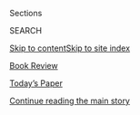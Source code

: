 <div id="app">

<div>

<div class="NYTAppHideMasthead css-zz1s19 e1suatyy0">

<div class="section css-ui9rw0 e1suatyy2">

<div class="css-11hrj97 er09x8g0">

<div class="css-6n7j50">

</div>

<span class="css-1dv1kvn">Sections</span>

<div class="css-10488qs">

<span class="css-1dv1kvn">SEARCH</span>

</div>

[Skip to content](#site-content)[Skip to site index](#site-index)

</div>

<div id="masthead-section-label" class="css-1fnb9ct eaxe0e00">

[Book
Review](https://www.nytimes3xbfgragh.onion/section/books/review)

</div>

<div class="css-10698na e1huz5gh0">

</div>

</div>

<div id="masthead-bar-one" class="section hasLinks css-15hmgas e1csuq9d3">

<div class="css-uqyvli e1csuq9d0">

</div>

<div class="css-1uqjmks e1csuq9d1">

</div>

<div class="css-9e9ivx">

[](https://myaccount.nytimes3xbfgragh.onion/auth/login?response_type=cookie&client_id=vi)

</div>

<div class="css-1bvtpon e1csuq9d2">

[Today’s Paper](https://www.nytimes3xbfgragh.onion/section/todayspaper)

</div>

</div>

</div>

</div>

<div data-aria-hidden="false">

<div id="site-content" data-role="main">

<div id="top-wrapper" class="css-15p45cc eaca97t0" type="top">

<div id="top-slug" class="css-19x0jxb eaca97t1" hidden="">

Advertisement

</div>

[Continue reading the main
story](#after-top)

<div class="ad top-wrapper" style="text-align:center;height:100%;display:block;min-height:90px">

<div id="top" class="place-ad" data-position="top" data-size-key="top">

</div>

</div>

<div id="after-top">

</div>

</div>

<div id="collection-book-review" class="section css-15h4p1b e9abtgs0">

<div class="css-1j21atc e1svk9qx1">

<div class="css-fmiefx e1svk9qx2">

<div class="css-1hk7r2m eu54l5x0">

<div id="sponsor-wrapper" class="css-7a1pgi eaca97t0" type="sponsor" hidden="">

<div id="sponsor-slug" class="css-1l4mleb eaca97t1" hidden="">

Supported by

</div>

[Continue reading the main
story](#after-sponsor)

<div id="sponsor" class="ad sponsor-wrapper" style="text-align:left;height:100%;display:block">

</div>

<div id="after-sponsor">

</div>

</div>

</div>

### <span class="css-hue6tr ezz4tcd1">[Books](/section/books)</span>

</div>

<div class="css-nfcc9b e1svk9qx3">

<div class="css-vl9dhg e1svk9qx5">

<div class="css-1nrhkj6 e1svk9qx6">

# Book Review

<div class="follow-button-placeholder" data-collection-id="">

</div>

</div>

</div>

</div>

</div>

1.  [Best Sellers](/books/best-sellers/)
2.  [By the Book](/column/by-the-book)
3.  [Crime](/column/crime)
4.  [Children’s Books](/column/childrens-books)
5.  [Book Review Podcast](/column/book-review-podcast)
6.  [Now Read
    This](/spotlight/now-read-this)
7.  [Globetrotting](/interactive/2020/01/08/books/new-books-international.html)

<div class="css-4svvz1 ekkqrpp0">

<div id="collection-highlights-container" class="section css-18l1u7x e46isfb1">

<div class="css-gfgt40 ekkqrpp1">

## Highlights

1.  ![<span class="css-1nk1g0h e1oaj3zl2"><span class="css-1dv1kvn">Credit</span>Private
    collection/Picture Research Consultants and
    Archives</span>](https://static01.graylady3jvrrxbe.onion/images/2020/08/23/books/review/04Isaacson/04Isaacson-videoLarge-v2.jpg)
    
    <div class="css-10wtrbd">
    
    <div class="css-1dqkjed">
    
    [![](https://static01.graylady3jvrrxbe.onion/images/2020/08/23/books/review/04Isaacson/04Isaacson-thumbStandard-v2.jpg)](/2020/08/04/books/review/life-of-a-klansman-edward-ball.html)
    
    </div>
    
    ### Nonfiction
    
    ## [‘Life of a Klansman’ Tells Ugly Truths About America, Past and Present](/2020/08/04/books/review/life-of-a-klansman-edward-ball.html)
    
    In his latest book, Edward Ball retraces an ancestor’s involvement
    with the Ku Klux Klan in order to shed light on the country’s legacy
    of white
    supremacy.
    
    <span class="css-me3p27"></span><span class="css-1dydysp e4e4i5l3"></span><span class="css-9voj2j">By
    <span class="css-1baulvz last-byline" itemprop="name">Walter
    Isaacson</span></span>
    
    </div>

2.  ![<span class="css-1nk1g0h e1oaj3zl2"><span class="css-1dv1kvn">Credit</span>Aaron
    Lowell
    Denton</span>](https://static01.graylady3jvrrxbe.onion/images/2020/08/16/books/review/16Madrick-WEB/16Madrick-WEB-jumbo.jpg)
    
    <div class="css-10wtrbd">
    
    <div class="css-1dqkjed">
    
    [![](https://static01.graylady3jvrrxbe.onion/images/2020/08/16/books/review/16Madrick-WEB/16Madrick-WEB-thumbStandard.jpg)](/2020/07/31/books/review/the-system-robert-reich-break-em-up-zephyr-teachout.html)
    
    </div>
    
    ### nonfiction
    
    ## [Why the Working Class Votes Against Its Economic Interests](/2020/07/31/books/review/the-system-robert-reich-break-em-up-zephyr-teachout.html)
    
    Two new books, Robert B. Reich’s “The System” and Zephyr Teachout’s
    “Break ’Em Up,” examine the impact of economic inequality in
    America.
    
    <span class="css-me3p27"></span><span class="css-1dydysp e4e4i5l3"></span><span class="css-9voj2j">By
    <span class="css-1baulvz last-byline" itemprop="name">Jeff
    Madrick</span></span>
    
    </div>

3.  1.  ![<span class="css-1nk1g0h e1oaj3zl2"><span class="css-1dv1kvn">Credit</span></span>](https://static01.graylady3jvrrxbe.onion/images/2020/08/16/books/review/Kolbert/Kolbert-videoLarge.jpg)
        
        <div class="css-10wtrbd">
        
        ### Nonfiction
        
        ## [A History of Hurricanes in America and the Devastation They Have Wrought](/2020/08/04/books/review/a-furious-sky-hurricanes-eric-jay-dolan.html)
        
        <div class="css-ajkwsy">
        
        [![](https://static01.graylady3jvrrxbe.onion/images/2020/08/16/books/review/Kolbert/Kolbert-thumbStandard.jpg)](/2020/08/04/books/review/a-furious-sky-hurricanes-eric-jay-dolan.html)
        
        </div>
        
        In “A Furious Sky,” Eric Jay Dolin recounts 500 years of
        reckoning with the monster storms that come in off the Atlantic
        Ocean.
        
        <span class="css-me3p27"></span><span class="css-1dydysp e4e4i5l3"></span><span class="css-9voj2j">By
        <span class="css-1baulvz last-byline" itemprop="name">Elizabeth
        Kolbert</span></span>
        
        </div>
    
    2.  ![<span class="css-1nk1g0h e1oaj3zl2"><span class="css-1dv1kvn">Credit</span>Sylvie
        Rosokoff</span>](https://static01.graylady3jvrrxbe.onion/images/2020/07/29/books/review/Hirsch1/Hirsch1-videoLarge.jpg)
        
        <div class="css-10wtrbd">
        
        ### Nonfiction
        
        ## [Morgan Jerkins Heads Down South in Search of Her Black Identity](/2020/08/03/books/review/wandering-in-strange-lands-morgan-jerkins.html)
        
        <div class="css-ajkwsy">
        
        [![](https://static01.graylady3jvrrxbe.onion/images/2020/07/29/books/review/Hirsch1/Hirsch1-thumbStandard.jpg)](/2020/08/03/books/review/wandering-in-strange-lands-morgan-jerkins.html)
        
        </div>
        
        “Wandering in Strange Lands” traces the author’s ancestry — and
        the history of African-American oppression — along the footsteps
        of the Great
        Migration.
        
        <span class="css-me3p27"></span><span class="css-1dydysp e4e4i5l3"></span><span class="css-9voj2j">By
        <span class="css-1baulvz last-byline" itemprop="name">Afua
        Hirsch</span></span>
        
        </div>

</div>

<div class="css-1xdhyk6 e46isfb0">

<div class="css-zk12ih ef6si7p0">

1.  ### Fiction
    
    ![<span class="css-1hhnwbi e1oaj3zl2"><span class="css-1dv1kvn">Credit</span>Mark
    Miller</span>](https://static01.graylady3jvrrxbe.onion/images/2020/07/10/books/review/Brockmeier1/Brockmeier1-videoLarge.jpg)
    
    <div class="css-10wtrbd">
    
    ## [Aimee Bender’s Latest Is a Proustian Reverie](/2020/07/28/books/review/aimee-bender-the-butterfly-lampshade.html)
    
    In “The Butterfly Lampshade,” objects are as alive as human
    beings.
    
    <span class="css-me3p27"></span><span class="css-1dydysp e4e4i5l3"></span><span class="css-9voj2j">By
    <span class="css-1baulvz last-byline" itemprop="name">Kevin
    Brockmeier</span></span>
    
    </div>

2.  ### nonfiction
    
    ![<span class="css-1hhnwbi e1oaj3zl2"><span class="css-1dv1kvn">Credit</span>Gerald
    Hebert/Reuters</span>](https://static01.graylady3jvrrxbe.onion/images/2020/08/09/books/review/09Heilbrunn/merlin_11209316_2660760c-7462-4a8a-9032-e76095bdd0d5-videoLarge.jpg)
    
    <div class="css-10wtrbd">
    
    ## [Why the United States Invaded Iraq](/2020/07/28/books/review/to-start-a-war-robert-draper.html)
    
    Robert Draper’s “To Start a War” provides the deep background on the
    decisions that took America into war in the Middle
    East.
    
    <span class="css-me3p27"></span><span class="css-1dydysp e4e4i5l3"></span><span class="css-9voj2j">By
    <span class="css-1baulvz last-byline" itemprop="name">Jacob
    Heilbrunn</span></span>
    
    </div>

3.  ### The Book Review Podcast
    
    ![<span class="css-1hhnwbi e1oaj3zl2"><span class="css-1dv1kvn">Credit</span></span>](https://static01.graylady3jvrrxbe.onion/images/2020/07/31/books/31pod-cover/31pod-cover-videoLarge.jpg)
    
    <div class="css-10wtrbd">
    
    ## [The ‘Seductive Lure’ of Authoritarianism](/2020/07/31/books/review/podcast-twilight-democracy-anne-applebaum-eat-buddha-barbara-demick.html)
    
    Anne Applebaum discusses “Twilight of Democracy,” and Barbara Demick
    talks about “Eat the
    Buddha.”
    
    <span class="css-me3p27"></span>
    
    </div>

4.  ### Editors’ Choice
    
    ![<span class="css-1hhnwbi e1oaj3zl2"><span class="css-1dv1kvn">Credit</span></span>](https://static01.graylady3jvrrxbe.onion/images/2020/07/30/books/30RecBooks/30RecBooks-mediumThreeByTwo440.jpg)
    
    <div class="css-10wtrbd">
    
    ## [12 New Books We Recommend This Week](/2020/07/30/books/review/12-new-books-we-recommend-this-week.html)
    
    Suggested reading from critics and editors at The New York
    Times.
    
    <span class="css-me3p27"></span>
    
    </div>

5.  ### Best Sellers
    
    ![<span class="css-1hhnwbi e1oaj3zl2"><span class="css-1dv1kvn">Credit</span></span>](https://static01.graylady3jvrrxbe.onion/images/2019/01/11/books/00-BestSeller-Logo-Image/00-BestSeller-Logo-Image-mediumThreeByTwo225.png)
    
    <div class="css-10wtrbd">
    
    ## [Best-Seller Lists: August 9, 2020](/interactive/2020/01/29/books/review/best-sellers-promo-for-front-copy2.html)
    
    All the lists: print, e-books, fiction, nonfiction, children’s books
    and
    more.
    
    <span class="css-me3p27"></span>
    
    </div>

</div>

</div>

<div class="css-1xdhyk6 e46isfb0">

<div class="css-zk12ih ef6si7p0">

1.  ### Inside the List
    
    ![<span class="css-1hhnwbi e1oaj3zl2"><span class="css-1dv1kvn">Credit</span>Milan
    Zrnic</span>](https://static01.graylady3jvrrxbe.onion/images/2020/08/09/books/review/09-BKS-LIST-WEB/09-BKS-LIST-WEB-videoLarge.jpg)
    
    <div class="css-10wtrbd">
    
    ## [Aminatou Sow and Ann Friedman Wrote a Big Best Seller](/2020/07/30/books/review/aminatou-sow-ann-friedman-big-friendship.html)
    
    In “Big Friendship,” the best friends and podcast co-hosts
    rediscover their bond across a different kind of social
    distance.
    
    <span class="css-me3p27"></span><span class="css-1dydysp e4e4i5l3"></span><span class="css-9voj2j">By
    <span class="css-1baulvz last-byline" itemprop="name">Lauren
    Christensen</span></span>
    
    </div>

2.  ### By the Book
    
    ![<span class="css-1hhnwbi e1oaj3zl2"><span class="css-1dv1kvn">Credit</span>Jillian
    Tamaki</span>](https://static01.graylady3jvrrxbe.onion/images/2020/08/02/books/review/02ByTheBook-Wilkerson/02ByTheBook-Wilkerson-videoLarge.jpg)
    
    <div class="css-10wtrbd">
    
    ## [Isabel Wilkerson Loves Books. That Doesn’t Mean She Treats Them Gently.](/2020/07/30/books/review/isabel-wilkerson-by-the-book-interview.html)
    
    “Many of them are not only dog-eared, but often
    double-cornered-dog-eared, the margins marked up with my own
    commentary.”
    
    <span class="css-me3p27"></span>
    
    </div>

3.  ### Nonfiction
    
    ![<span class="css-1hhnwbi e1oaj3zl2"><span class="css-1dv1kvn">Credit</span>Arthur
    Tanner/Fox Photos, via Getty
    Images</span>](https://static01.graylady3jvrrxbe.onion/images/2020/07/28/books/review/28Weiner/28Weiner-videoLarge.jpg)
    
    <div class="css-10wtrbd">
    
    ## [The Groundbreaking Scientist Who Risked All in Pursuit of His Beliefs](/2020/07/28/books/review/a-dominant-character-haldane-samanth-subramanian.html)
    
    “A Dominant Character,” by Samanth Subramanian, recounts the
    turbulent life of J.B.S. Haldane, the great British biologist and
    political
    activist.
    
    <span class="css-me3p27"></span><span class="css-1dydysp e4e4i5l3"></span><span class="css-9voj2j">By
    <span class="css-1baulvz last-byline" itemprop="name">Jonathan
    Weiner</span></span>
    
    </div>

4.  ### Fiction
    
    ![<span class="css-1hhnwbi e1oaj3zl2"><span class="css-1dv1kvn">Credit</span>via
    Byron
    Lane</span>](https://static01.graylady3jvrrxbe.onion/images/2020/07/15/books/review/Rabb-sub/Rabb-sub-videoLarge.jpg)
    
    <div class="css-10wtrbd">
    
    ## [This Movie Star’s Only Hope Is Help From Her Personal Assistant](/2020/07/28/books/review/a-star-is-bored-byron-lane.html)
    
    Byron Lane’s novel, “A Star Is Bored,” is influenced by his
    experience working for Carrie
    Fisher.
    
    <span class="css-me3p27"></span><span class="css-1dydysp e4e4i5l3"></span><span class="css-9voj2j">By
    <span class="css-1baulvz last-byline" itemprop="name">Margo
    Rabb</span></span>
    
    </div>

5.  ### Nonfiction
    
    ![<span class="css-1hhnwbi e1oaj3zl2"><span class="css-1dv1kvn">Credit</span>Nishant
    Choksi</span>](https://static01.graylady3jvrrxbe.onion/images/2020/07/28/books/review/28Newman-HelpDesk/28Newman-HelpDesk-videoLarge.jpg)
    
    <div class="css-10wtrbd">
    
    ## [These Celebrities Can Change Your Life](/2020/07/28/books/review/hustle-harder-hustle-smarter-curtis-jackson.html)
    
    From big picture advice to helpful hints, survivors of the spotlight
    have some words of wisdom for
    you.
    
    <span class="css-me3p27"></span><span class="css-1dydysp e4e4i5l3"></span><span class="css-9voj2j">By
    <span class="css-1baulvz last-byline" itemprop="name">Judith
    Newman</span></span>
    
    </div>

</div>

</div>

</div>

<div id="mid1-wrapper" class="css-1mn4oms eaca97t0" type="rank">

<div id="mid1-slug" class="css-1tag3rd eaca97t1">

Advertisement

</div>

[Continue reading the main
story](#after-mid1)

<div id="mid1" class="ad mid1-wrapper" style="text-align:center;height:100%;display:block">

</div>

<div id="after-mid1">

</div>

</div>

</div>

<div class="css-185go5a e1o5byef0">

<div class="css-15cbhtu">

  - [Latest](#stream-panel)
  - <span class="css-6n7j50">Search</span>
    <div class="control">
    <div class="label-container css-1dv1kvn">
    Search
    </div>
    <div class="css-wm4t3d">
    **<span id="clear-search-input" class="css-1dv1kvn">Clear this text
    input</span>
    </div>
    </div>
    <span class="css-1iovbfw"></span>

<div id="stream-panel" class="section css-8msx5b e1jz0cab1">

<div class="css-13mho3u">

1.  
    
    <div class="css-1cp3ece">
    
    <div class="css-1l4spti">
    
    [](/2020/08/04/books/review/betsy-bonner-the-book-of-atlantis-black.html)
    
    <div class="css-79elbk">
    
    ![](https://static01.graylady3jvrrxbe.onion/images/2020/08/04/books/review/04schaitkin/04schaitkin-thumbWide.jpg?quality=75&auto=webp&disable=upscale)
    
    </div>
    
    ### <span class="css-m70j1g">Nonfiction</span>
    
    ## A Troubled Artist’s Death Proves as Unknowable as Her Life
    
    In “The Book of Atlantis Black,” Betsy Bonner attempts to solve the
    mysterious fate of her troubled, enigmatic older sister.
    
    <div class="css-1nqbnmb ea5icrr0">
    
    By <span class="css-1n7hynb">Alexis
    Schaitkin</span>
    
    </div>
    
    </div>
    
    <div class="css-1lc2l26 e1xfvim33">
    
    </div>
    
    </div>

2.  
    
    <div class="css-1cp3ece">
    
    <div class="css-1l4spti">
    
    [](/2020/08/04/books/review/wandering-in-strange-lands-by-morgan-jerkins-an-excerpt.html)
    
    ## ‘Wandering in Strange Lands,’ by Morgan Jerkins: An Excerpt
    
    An excerpt from “Wandering in Strange Lands,” by Morgan
    Jerkins
    
    <div class="css-1nqbnmb ea5icrr0">
    
    </div>
    
    </div>
    
    <div class="css-1lc2l26 e1xfvim33">
    
    </div>
    
    </div>

3.  
    
    <div class="css-1cp3ece">
    
    <div class="css-1l4spti">
    
    [](/2020/08/04/books/review/life-of-a-klansman-by-edward-ball-an-excerpt.html)
    
    ## ‘Life of a Klansman,’ by Edward Ball: An Excerpt
    
    An excerpt from “Life of a Klansman,” by Edward
    Ball
    
    <div class="css-1nqbnmb ea5icrr0">
    
    </div>
    
    </div>
    
    <div class="css-1lc2l26 e1xfvim33">
    
    </div>
    
    </div>

4.  
    
    <div class="css-1cp3ece">
    
    <div class="css-1l4spti">
    
    [](/2020/08/04/books/review/fallout-hiroshima-hersey-lesley-m-m-blume.html)
    
    <div class="css-79elbk">
    
    ![](https://static01.graylady3jvrrxbe.onion/images/2020/08/04/books/review/04Langewiesche1/04Langewiesche1-thumbWide.jpg?quality=75&auto=webp&disable=upscale)
    
    </div>
    
    ### <span class="css-m70j1g">nonfiction</span>
    
    ## The Reporter Who Told the World About the Bomb
    
    “Fallout,” by Lesley M.M. Blume, recounts how John Hersey revealed
    the devastating toll of the atomic bomb on the citizens of
    Hiroshima.
    
    <div class="css-1nqbnmb ea5icrr0">
    
    By <span class="css-1n7hynb">William
    Langewiesche</span>
    
    </div>
    
    </div>
    
    <div class="css-1lc2l26 e1xfvim33">
    
    </div>
    
    </div>

5.  
    
    <div class="css-1cp3ece">
    
    <div class="css-1l4spti">
    
    [](/2020/08/04/books/review/looking-for-miss-america-margot-mifflin.html)
    
    <div class="css-79elbk">
    
    ![](https://static01.graylady3jvrrxbe.onion/images/2020/08/04/books/review/04Fischer1/04Fischer1-thumbWide.jpg?quality=75&auto=webp&disable=upscale)
    
    </div>
    
    ### <span class="css-m70j1g">nonfiction</span>
    
    ## ‘Looking for Miss America’ Tells the History of the Legendary Pageant
    
    The new book by Margot Mifflin shows how the famous contest for
    women reflected conflicting ideas about female beauty, ambition and
    fame over the past 100 years.
    
    <div class="css-1nqbnmb ea5icrr0">
    
    By <span class="css-1n7hynb">Molly
    Fischer</span>
    
    </div>
    
    </div>
    
    <div class="css-1lc2l26 e1xfvim33">
    
    </div>
    
    </div>

6.  
    
    <div class="css-1cp3ece">
    
    <div class="css-1l4spti">
    
    [](/2020/08/04/books/review/the-end-of-everything-katie-mack.html)
    
    <div class="css-79elbk">
    
    ![](https://static01.graylady3jvrrxbe.onion/images/2020/07/29/books/review/Gleick1/Gleick1-thumbWide.jpg?quality=75&auto=webp&disable=upscale)
    
    </div>
    
    ### <span class="css-m70j1g">Nonfiction</span>
    
    ## This Is How It All Ends
    
    In “The End of Everything,” the theoretical cosmologist Katie Mack
    takes a look at the ultimate doom and destruction of our universe.
    It’s not pretty.
    
    <div class="css-1nqbnmb ea5icrr0">
    
    By <span class="css-1n7hynb">James
    Gleick</span>
    
    </div>
    
    </div>
    
    <div class="css-1lc2l26 e1xfvim33">
    
    </div>
    
    </div>

7.  
    
    <div class="css-1cp3ece">
    
    <div class="css-1l4spti">
    
    [](/2020/08/04/books/review/caste-isabel-wilkerson.html)
    
    <div class="css-79elbk">
    
    ![](https://static01.graylady3jvrrxbe.onion/images/2020/08/09/books/review/09Appiah-COVER-Sub01/09Appiah-COVER-Sub01-thumbWide.jpg?quality=75&auto=webp&disable=upscale)
    
    </div>
    
    ### <span class="css-m70j1g">nonfiction</span>
    
    ## What Do America’s Racial Problems Have in Common With India and Nazi Germany?
    
    In “Caste,” the journalist Isabel Wilkerson looks to other
    countries’ histories to show how our racial order is founded on a
    hierarchal structure of hereditary status.
    
    <div class="css-1nqbnmb ea5icrr0">
    
    By <span class="css-1n7hynb">Kwame Anthony
    Appiah</span>
    
    </div>
    
    </div>
    
    <div class="css-1lc2l26 e1xfvim33">
    
    </div>
    
    </div>

8.  
    
    <div class="css-1cp3ece">
    
    <div class="css-1l4spti">
    
    [](/2020/08/04/books/review/inferno-catherine-cho.html)
    
    <div class="css-79elbk">
    
    ![](https://static01.graylady3jvrrxbe.onion/images/2020/07/13/books/review/Brooks1/Brooks1-thumbWide.jpg?quality=75&auto=webp&disable=upscale)
    
    </div>
    
    ### <span class="css-m70j1g">Nonfiction</span>
    
    ## A New Mother Chronicles Her Journey to Hell and Back
    
    In “Inferno,” Catherine Cho writes honestly of surviving postpartum
    psychosis.
    
    <div class="css-1nqbnmb ea5icrr0">
    
    By <span class="css-1n7hynb">Kim
    Brooks</span>
    
    </div>
    
    </div>
    
    <div class="css-1lc2l26 e1xfvim33">
    
    </div>
    
    </div>

9.  
    
    <div class="css-1cp3ece">
    
    <div class="css-1l4spti">
    
    [](/2020/08/04/books/review/tender-is-the-flesh-agustina-bazterrica.html)
    
    <div class="css-79elbk">
    
    ![](https://static01.graylady3jvrrxbe.onion/images/2020/07/30/books/review/Kraus1/Kraus1-thumbWide.jpg?quality=75&auto=webp&disable=upscale)
    
    </div>
    
    ### <span class="css-m70j1g">Fiction</span>
    
    ## What if the Meat We Ate Was Human?
    
    Agustina Bazterrica’s dystopian second novel, “Tender Is the Flesh,”
    uses cannibalism to highlight the inhumanity of factory farming.
    
    <div class="css-1nqbnmb ea5icrr0">
    
    By <span class="css-1n7hynb">Daniel
    Kraus</span>
    
    </div>
    
    </div>
    
    <div class="css-1lc2l26 e1xfvim33">
    
    </div>
    
    </div>

10. 
    
    <div class="css-1cp3ece">
    
    <div class="css-1l4spti">
    
    [](/2020/08/04/books/review/edmund-white-saint-from-texas.html)
    
    <div class="css-79elbk">
    
    ![](https://static01.graylady3jvrrxbe.onion/images/2020/07/14/books/review/Bird1/Bird1-thumbWide.jpg?quality=75&auto=webp&disable=upscale)
    
    </div>
    
    ### <span class="css-m70j1g">Fiction</span>
    
    ## Edmund White’s High-Octane Saga of Twin Sisters and 1950s Texas
    
    White’s new novel, “A Saint From Texas,” traces the fates of Yvonne
    — who marries a French nobleman — and Yvette, who becomes a nun.
    
    <div class="css-1nqbnmb ea5icrr0">
    
    By <span class="css-1n7hynb">Sarah Bird</span>
    
    </div>
    
    </div>
    
    <div class="css-1lc2l26 e1xfvim33">
    
    </div>
    
    </div>

<div class="css-13mho3u">

<div class="css-1t62hi8">

<div class="css-1stvaey">

Show
More

<div>

<div style="border:0;clip:rect(0 0 0 0);height:1px;margin:-1px;overflow:hidden;white-space:nowrap;padding:0;width:1px;position:absolute" data-role="log" data-aria-live="assertive">

</div>

<div style="border:0;clip:rect(0 0 0 0);height:1px;margin:-1px;overflow:hidden;white-space:nowrap;padding:0;width:1px;position:absolute" data-role="log" data-aria-live="assertive">

</div>

<div style="border:0;clip:rect(0 0 0 0);height:1px;margin:-1px;overflow:hidden;white-space:nowrap;padding:0;width:1px;position:absolute" data-role="log" data-aria-live="polite">

</div>

<div style="border:0;clip:rect(0 0 0 0);height:1px;margin:-1px;overflow:hidden;white-space:nowrap;padding:0;width:1px;position:absolute" data-role="log" data-aria-live="polite">

</div>

</div>

</div>

</div>

</div>

</div>

<div class="css-g6hk37 supplemental">

<div id="mid2-wrapper" class="css-10wkyv7 eaca97t0" type="lede">

<div id="mid2-slug" class="css-1tag3rd eaca97t1">

Advertisement

</div>

[Continue reading the main
story](#after-mid2)

<div id="mid2" class="ad mid2-wrapper" style="text-align:center;height:100%;display:block;min-height:250px">

</div>

<div id="after-mid2">

</div>

</div>

<div class="css-hftqp3 book-review-supplemental-promo">

[Best
Sellers](https://www.nytimes3xbfgragh.onion/best-sellers-books/overview.html)

[Inside The New York Times Book Review
Podcast](https://www.nytimes3xbfgragh.onion/column/book-review-podcast)

[By the Book](https://www.nytimes3xbfgragh.onion/column/by-the-book)

[Crime](https://www.nytimes3xbfgragh.onion/column/crime)

[Children's
Books](https://www.nytimes3xbfgragh.onion/column/childrens-books)

[Bookends](https://www.nytimes3xbfgragh.onion/column/bookends)

</div>

<div id="mktg-wrapper" class="css-oxle51 eaca97t0" type="mktg">

<div id="mktg-slug" class="css-1tag3rd eaca97t1">

Advertisement

</div>

[Continue reading the main
story](#after-mktg)

<div id="mktg" class="ad mktg-wrapper" style="text-align:center;height:100%;display:block">

</div>

<div id="after-mktg">

</div>

</div>

## Follow Us

<div class="module-body">

  - [**<span data-aria-hidden="true">@nytimesbooks</span><span class="css-1dv1kvn">twitter
    page for
    @nytimesbooks</span>](https://twitter.com/nytimesbooks)
  - [**<span data-aria-hidden="true">nytbooks</span><span class="css-1dv1kvn">facebook
    page for
    nytbooks</span>](https://www.facebookcorewwwi.onion/nytbooks)

</div>

<div class="module-body">

<div style="max-width:100%;margin:0 auto">

<div class="css-191iepd" data-id="100000005618529" data-slug="books-calendar-promo" style="max-width:720px">

</div>

</div>

</div>

<div class="css-hftqp3 book-review-supplemental-promo">

[Subscribe to the Book
Review](https://homedelivery.nytimes3xbfgragh.onion/HDS/BookReviewHome.do?mode=BookReviewHome&ref=review)

[Browse back issues of the Book Review
from 1997–2015](https://www.nytimes3xbfgragh.onion/2014/07/29/books/review/the-new-york-times-book-review-back-issues.html)

[Books
F.A.Q.](https://www.nytimes3xbfgragh.onion/membercenter/faq/books.html?ref=review)

[Email the Book Review](mailto:books@NYTimes.com)

</div>

## Sign Up for the Book Review Newsletter

<div class="css-hftqp3">

Every Friday, be the first to see reviews, news and features in The New
York Times Book Review.

</div>

[SIGN UP](/newsletters/signup/BK)

</div>

</div>

</div>

</div>

</div>

</div>

## Site Index

<div>

</div>

## Site Information Navigation

  - [© <span>2020</span> <span>The New York Times
    Company</span>](https://help.nytimes3xbfgragh.onion/hc/en-us/articles/115014792127-Copyright-notice)

<!-- end list -->

  - [NYTCo](https://www.nytco.com/)
  - [Contact
    Us](https://help.nytimes3xbfgragh.onion/hc/en-us/articles/115015385887-Contact-Us)
  - [Work with us](https://www.nytco.com/careers/)
  - [Advertise](https://nytmediakit.com/)
  - [T Brand Studio](http://www.tbrandstudio.com/)
  - [Your Ad
    Choices](https://www.nytimes3xbfgragh.onion/privacy/cookie-policy#how-do-i-manage-trackers)
  - [Privacy](https://www.nytimes3xbfgragh.onion/privacy)
  - [Terms of
    Service](https://help.nytimes3xbfgragh.onion/hc/en-us/articles/115014893428-Terms-of-service)
  - [Terms of
    Sale](https://help.nytimes3xbfgragh.onion/hc/en-us/articles/115014893968-Terms-of-sale)
  - [Site
    Map](https://spiderbites.nytimes3xbfgragh.onion)
  - [Help](https://help.nytimes3xbfgragh.onion/hc/en-us)
  - [Subscriptions](https://www.nytimes3xbfgragh.onion/subscription?campaignId=37WXW)

</div>

</div>

